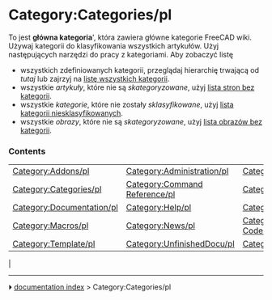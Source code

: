 # Category:Categories/pl
To jest **główna kategoria**\', która zawiera główne kategorie FreeCAD wiki. Używaj kategorii do klasyfikowania wszystkich artykułów. Użyj następujących narzędzi do pracy z kategoriami. Aby zobaczyć listę

-   wszystkich zdefiniowanych kategorii, przeglądaj hierarchię trwającą od *tutaj* lub zajrzyj na [listę wszystkich kategorii](Special_Categories.md).
-   wszystkie *artykuły*, które nie są *skategoryzowane*, użyj [lista stron bez kategorii](Special_Uncategorizedpages.md).
-   wszystkie *kategorie*, które nie zostały *sklasyfikowane*, użyj [lista kategorii niesklasyfikowanych](Special_Uncategorizedcategories.md).
-   wszystkie *obrazy*, które nie są *skategoryzowane*, użyj [lista obrazów bez kategorii](Special_Uncategorizedimages.md).

### Contents

|     |     |     |
| --- | --- | --- |
| [Category:Addons/pl](Category_Addons/pl.md) | [Category:Administration/pl](Category_Administration/pl.md) | [Category:API/pl](Category_API/pl.md) |
| [Category:Categories/pl](Category_Categories/pl.md) | [Category:Command Reference/pl](Category_Command_Reference/pl.md) | [Category:Developer/pl](Category_Developer/pl.md) |
| [Category:Documentation/pl](Category_Documentation/pl.md) | [Category:Help/pl](Category_Help/pl.md) | [Category:Hubs/pl](Category_Hubs/pl.md) |
| [Category:Macros/pl](Category_Macros/pl.md) | [Category:News/pl](Category_News/pl.md) | [Category:Python Code/pl](Category_Python_Code/pl.md) |
| [Category:Template/pl](Category_Template/pl.md) | [Category:UnfinishedDocu/pl](Category_UnfinishedDocu/pl.md) | [Category:Wiki/pl](Category_Wiki/pl.md) |
|



---
⏵ [documentation index](../README.md) > Category:Categories/pl
